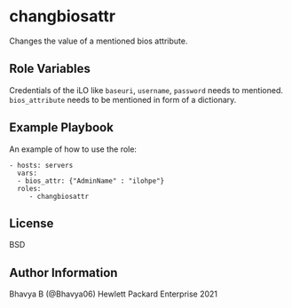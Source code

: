 changbiosattr
=============

Changes the value of a mentioned bios attribute.

Role Variables
--------------

Credentials of the iLO like `baseuri`, `username`, `password` needs to mentioned. `bios_attribute` needs to be mentioned in form of a dictionary.

Example Playbook
----------------

An example of how to use the role: 

    - hosts: servers
      vars:
      - bios_attr: {"AdminName" : "ilohpe"}
      roles:
         - changbiosattr
         
License
-------

BSD

Author Information
------------------

Bhavya B (@Bhavya06) Hewlett Packard Enterprise 2021 
